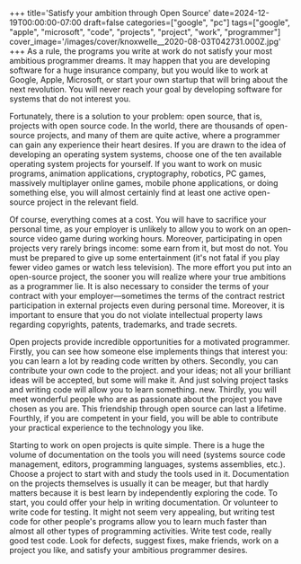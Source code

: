 +++
title='Satisfy your ambition through Open Source'
date=2024-12-19T00:00:00-07:00
draft=false
categories=["google", "pc"]
tags=["google", "apple", "microsoft", "code", "projects", "project", "work", "programmer"]
cover_image='/images/cover/knoxwelle__2020-08-03T042731.000Z.jpg'
+++
As a rule, the programs you write at work do not satisfy your most ambitious programmer dreams. It may happen that you are developing software for a huge insurance company, but you would like to work at Google, Apple, Microsoft, or start your own startup that will bring about the next revolution. You will never reach your goal by developing software for systems that do not interest you.

Fortunately, there is a solution to your problem: open source, that is, projects with open source code. In the world, there are thousands of open-source projects,
and many of them are quite active, where a programmer can gain any experience their heart desires. If you are drawn to the idea of developing an operating system
systems, choose one of the ten available operating system projects for yourself. If you want to work on music programs,
animation applications, cryptography, robotics, PC games,
massively multiplayer online games, mobile phone applications, or doing something else, you will almost certainly find at least one active open-source project in the relevant field.

Of course, everything comes at a cost. You will have to sacrifice your personal time, as your employer is unlikely to allow you to work on an open-source video game during working hours. Moreover, participating in open projects very rarely brings income: some earn from it, but most do not. You must be prepared to give up some entertainment (it's not fatal if you play fewer video games or watch less television). The more effort you put into an open-source project, the sooner you will realize where your true ambitions as a programmer lie. It is also necessary to consider the terms of your contract with your employer—sometimes the terms of the contract restrict participation in external projects even during personal time. Moreover, it is important to ensure that you do not violate intellectual property laws regarding copyrights, patents, trademarks, and trade secrets.

Open projects provide incredible opportunities for a motivated programmer. Firstly, you can see how someone else implements things that interest you: you can learn a lot by reading code written by others. Secondly, you can contribute your own code to the project.
and your ideas; not all your brilliant ideas will be accepted, but some will make it.
And just solving project tasks and writing code will allow you to learn something.
new. Thirdly, you will meet wonderful people who are as passionate about the project you have chosen as you are. This friendship
through open source can last a lifetime. Fourthly, if you are competent in your field, you will be able to contribute your practical experience to the technology you like.

Starting to work on open projects is quite simple. There is a huge
the volume of documentation on the tools you will need (systems
source code management, editors, programming languages, systems
assemblies, etc.). Choose a project to start with and study the tools used in it. Documentation on the projects themselves is usually
it can be meager, but that hardly matters because it is best
learn by independently exploring the code. To start, you could offer your help in writing documentation. Or volunteer to write code for testing. It might not seem very appealing, but writing test code for
other people's programs allow you to learn much faster than almost all other types of programming activities. Write test code, really
good test code. Look for defects, suggest fixes, make friends, work on a project you like, and satisfy your ambitious programmer desires.